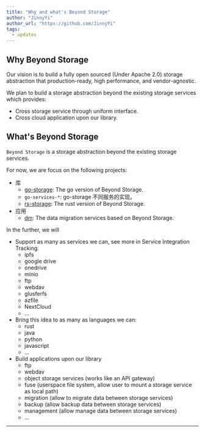 ```yaml
---
title: "Why and what's Beyond Storage"
author: "JinnyYi"
author_url: "https://github.com/JinnyYi"
tags:
  - updates
---
```


## Why Beyond Storage

Our vision is to build a fully open sourced (Under Apache 2.0) storage abstraction that production-ready, high performance, and vendor-agnostic.

We plan to build a storage abstraction beyond the existing storage services which provides:
- Cross storage service through uniform interface.
- Cross cloud application upon our library.

<!--truncate-->

## What's Beyond Storage

`Beyond Storage` is a storage abstraction beyond the existing storage services.

For now, we are focus on the following projects:

- 库
    - [go-storage][]: The go version of Beyond Storage.
    - `go-services-*`: go-storage 不同服务的实现。
    - [rs-storage][]: The rust version of Beyond Storage.
- 应用
    - [dm][]: The data migration services based on Beyond Storage.

In the further, we will

- Support as many as services we can, see more in Service Integration Tracking.
   - ipfs
   - google drive
   - onedrive
   - minio
   - ftp
   - webdav
   - glusferfs
   - azfile
   - NextCloud
   - …
- Bring this idea to as many as languages we can:
   - rust
   - java
   - python
   - javascript
   - …
- Build applications upon our library
   - ftp
   - webdav
   - object storage services (works like an API gateway)
   - fuse (userspace file system, allow user to mount a storage service as local path)
   - migration (allow to migrate data between storage services)
   - backup (allow backup data between storage services)
   - management (allow manage data between storage services)
   - …

---

[go-storage]: https://github.com/beyondstorage/go-storage
[rs-storage]: https://github.com/beyondstorage/rs-storage
[dm]: https://github.com/beyondstorage/dm/
